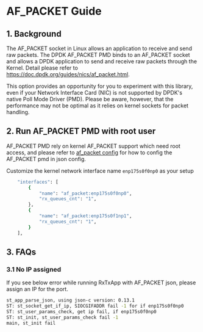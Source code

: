 # AF_PACKET Guide

## 1. Background

The AF_PACKET socket in Linux allows an application to receive and send raw packets. The DPDK AF_PACKET PMD binds to an AF_PACKET socket and allows a DPDK application to send and receive raw packets through the Kernel. Detail please refer to <https://doc.dpdk.org/guides/nics/af_packet.html>.

This option provides an opportunity for you to experiment with this library, even if your Network Interface Card (NIC) is not supported by DPDK's native Poll Mode Driver (PMD). Please be aware, however, that the performance may not be optimal as it relies on kernel sockets for packet handling.

## 2. Run AF_PACKET PMD with root user

AF_PACKET PMD rely on kernel AF_PACKET support which need root access, and please refer to [af_packet config](../../tests/script/af_packet_json/) for how to config the AF_PACKET pmd in json config.

Customize the kernel network interface name `enp175s0f0np0` as your setup

```bash
    "interfaces": [
        {
            "name": "af_packet:enp175s0f0np0",
            "rx_queues_cnt": "1",
        },
        {
            "name": "af_packet:enp175s0f1np1",
            "rx_queues_cnt": "1",
        }
    ],
```

## 3. FAQs

### 3.1 No IP assigned

If you see below error while running RxTxApp with AF_PACKET json, please assign an IP for the port.

```bash
st_app_parse_json, using json-c version: 0.13.1
ST: st_socket_get_if_ip, SIOCGIFADDR fail -1 for if enp175s0f0np0
ST: st_user_params_check, get ip fail, if enp175s0f0np0
ST: st_init, st_user_params_check fail -1
main, st_init fail
```
